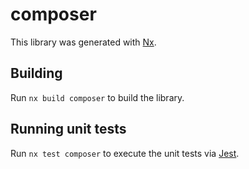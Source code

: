 # composer

This library was generated with [Nx](https://nx.dev).

## Building

Run `nx build composer` to build the library.

## Running unit tests

Run `nx test composer` to execute the unit tests via [Jest](https://jestjs.io).

